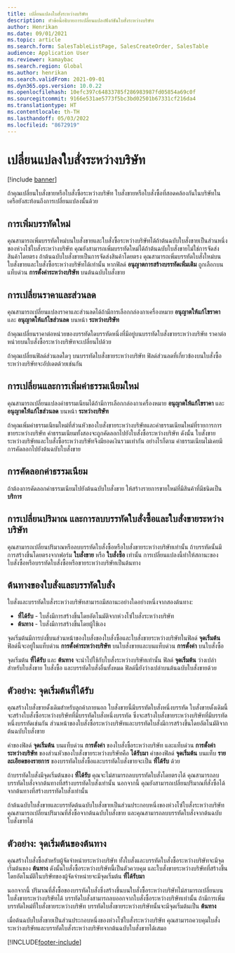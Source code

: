 ```yaml
---
title: เปลี่ยนแปลงใบสั่งระหว่างบริษัท
description: หัวข้อนี้อธิบายการเปลี่ยนแปลงฟังก์ชันใบสั่งระหว่างบริษัท
author: Henrikan
ms.date: 09/01/2021
ms.topic: article
ms.search.form: SalesTableListPage, SalesCreateOrder, SalesTable
audience: Application User
ms.reviewer: kamaybac
ms.search.region: Global
ms.author: henrikan
ms.search.validFrom: 2021-09-01
ms.dyn365.ops.version: 10.0.22
ms.openlocfilehash: 10efc397c64833785f286983987fd05854a69c0f
ms.sourcegitcommit: 9166e531ae5773f5bc3bd02501b67331cf216da4
ms.translationtype: HT
ms.contentlocale: th-TH
ms.lasthandoff: 05/03/2022
ms.locfileid: "8672919"
---
```

# <a name="change-intercompany-orders"></a>เปลี่ยนแปลงใบสั่งระหว่างบริษัท

[!include [banner](../../includes/banner.md)]

ถ้าคุณเปลี่ยนใบสั่งขายหรือใบสั่งซื้อระหว่างบริษัท ใบสั่งขายหรือใบสั่งซื้อที่สอดคล้องกันในบริษัทในเครือยังสะท้อนถึงการเปลี่ยนแปลงนั้นด้วย

## <a name="adding-new-lines"></a>การเพิ่มบรรทัดใหม่

คุณสามารถเพิ่มบรรทัดใหม่บนใบสั่งขายและใบสั่งซื้อระหว่างบริษัทได้ถ้าต้นฉบับใบสั่งขายเป็นส่วนหนึ่งของห่วงโซ่ใบสั่งระหว่างบริษัท คุณยังสามารถเพิ่มบรรทัดใหม่ได้ถ้าต้นฉบับใบสั่งขายไม่ใช่การจัดส่งสินค้าโดยตรง ถ้าต้นฉบับใบสั่งขายเป็นการจัดส่งสินค้าโดยตรง คุณสามารถเพิ่มบรรทัดใบสั่งใหม่บนใบสั่งขายและใบสั่งซื้อระหว่างบริษัทได้เท่านั้น หากฟิลด์ **อนุญาตการสร้างบรรทัดเพิ่มเติม** ถูกเลือกบนแท็บด่วน **การตั้งค่าระหว่างบริษัท** บนต้นฉบับใบสั่งขาย

## <a name="changing-prices-and-discounts"></a>การเปลี่ยนราคาและส่วนลด

คุณสามารถเปลี่ยนแปลงราคาและส่วนลดได้ถ้ามีการเลือกกล่องกาเครื่องหมาย **อนุญาตให้แก้ไขราคา** และ **อนุญาตให้แก้ไขส่วนลด** บนหน้า **ระหว่างบริษัท**

ถ้าคุณเปลี่ยนราคาต่อหน่วยของบรรทัดใดบรรทัดหนึ่งที่มีอยู่บนบรรทัดใบสั่งขายระหว่างบริษัท ราคาต่อหน่วยบนใบสั่งซื้อระหว่างบริษัทจะเปลี่ยนไปด้วย

ถ้าคุณเปลี่ยนฟิลด์ส่วนลดใดๆ บนบรรทัดใบสั่งขายระหว่างบริษัท ฟิลด์ส่วนลดที่เกี่ยวข้องบนใบสั่งซื้อระหว่างบริษัทจะอัปเดตด้วยเช่นกัน

## <a name="changing-and-adding-new-charges"></a>การเปลี่ยนและการเพิ่มค่าธรรมเนียมใหม่

คุณสามารถเปลี่ยนแปลงค่าธรรมเนียมได้ถ้ามีการเลือกกล่องกาเครื่องหมาย **อนุญาตให้แก้ไขราคา** และ **อนุญาตให้แก้ไขส่วนลด** บนหน้า **ระหว่างบริษัท**

ถ้าคุณเพิ่มค่าธรรมเนียมใหม่ที่ส่วนหัวของใบสั่งขายระหว่างบริษัทและค่าธรรมเนียมใหม่ที่รายการการขายระหว่างบริษัท ค่าธรรมเนียมทั้งสองจะถูกคัดลอกไปยังใบสั่งซื้อระหว่างบริษัท ดังนั้น ใบสั่งขายระหว่างบริษัทและใบสั่งซื้อระหว่างบริษัทจึงมียอดเงินรวมเท่ากัน อย่างไรก็ตาม ค่าธรรมเนียมไม่เคยมีการคัดลอกไปยังต้นฉบับใบสั่งขาย

## <a name="copying-a-fee"></a>การคัดลอกค่าธรรมเนียม

ถ้าต้องการคัดลอกค่าธรรมเนียมไปยังต้นฉบับใบสั่งขาย ให้สร้างรายการขายใหม่ที่มีสินค้าที่มีชนิดเป็น **บริการ**

## <a name="changing-quantities-and-deleting-intercompany-purchases-and-sales-order-lines"></a>การเปลี่ยนปริมาณ และการลบบรรทัดใบสั่งซื้อและใบสั่งขายระหว่างบริษัท

คุณสามารถเปลี่ยนปริมาณหรือลบบรรทัดใบสั่งซื้อหรือใบสั่งขายระหว่างบริษัทเท่านั้น ถ้าบรรทัดนั้นมีการสร้างขึ้นโดยตรงจากฟอร์ม **ใบสั่งขาย** หรือ **ใบสั่งซื้อ** เท่านั้น การเปลี่ยนแปลงนี้ทำให้สถานะของใบสั่งซื้อหรือบรรทัดใบสั่งซื้อหรือขายระหว่างบริษัทเป็นต้นทาง

## <a name="origins-of-orders-and-order-lines"></a>ต้นทางของใบสั่งและบรรทัดใบสั่ง

ใบสั่งและบรรทัดใบสั่งระหว่างบริษัทสามารถมีสถานะอย่างใดอย่างหนึ่งจากสองต้นทาง:

- **ที่ได้รับ** - ใบสั่งมีการสร้างขึ้นโดยอัตโนมัติจากห่วงโซ่ใบสั่งระหว่างบริษัท
- **ต้นทาง** - ใบสั่งมีการสร้างขึ้นโดยผู้ใช้เอง

จุดเริ่มต้นมีการบ่งชี้บนส่วนหน้าของใบสั่งของใบสั่งซื้อและใบสั่งขายระหว่างบริษัทในฟิลด์ **จุดเริ่มต้น** ฟิลด์นี้จะอยู่ในแท็บด่วน **การตั้งค่าระหว่างบริษัท** บนใบสั่งขายและบนแท็บด่วน **การตั้งค่า** บนใบสั่งซื้อ

จุดเริ่มต้น **ที่ได้รับ** และ **ต้นทาง** จะนำไปใช้กับใบสั่งระหว่างบริษัทเท่านั้น ฟิลด์ **จุดเริ่มต้น** ว่างเปล่าสำหรับใบสั่งขาย ใบสั่งซื้อ และบรรทัดใบสั่งอื่นทั้งหมด ฟิลด์นี้ยังว่างเปล่าบนต้นฉบับใบสั่งขายด้วย

## <a name="example-derived-origin"></a>ตัวอย่าง: จุดเริ่มต้นที่ได้รับ

คุณสร้างใบสั่งขายดั้งเดิมสำหรับลูกค้าภายนอก  ใบสั่งขายนี้มีบรรทัดใบสั่งหนึ่งบรรทัด  ใบสั่งขายดั้งเดิมนี้จะสร้างใบสั่งซื้อระหว่างบริษัทที่มีบรรทัดใบสั่งหนึ่งบรรทัด ซึ่งจะสร้างใบสั่งขายระหว่างบริษัทที่มีบรรทัดหนึ่งบรรทัดเช่นกัน  ส่วนหน้าของใบสั่งซื้อระหว่างบริษัทและบรรทัดใบสั่งมีการสร้างขึ้นโดยอัตโนมัติจากต้นฉบับใบสั่งขาย

ค่าของฟิลด์ **จุดเริ่มต้น** บนแท็บด่วน **การตั้งค่า** ของใบสั่งซื้อระหว่างบริษัท และแท็บด่วน **การตั้งค่าระหว่างบริษัท** ของส่วนหัวของใบสั่งขายระหว่างบริษัทคือ **ได้รับมา** ค่าของฟิลด์ **จุดเริ่มต้น** บนแท็บ **รายละเอียดของรายการ** ของบรรทัดใบสั่งซื้อและบรรทัดใบสั่งขายจะเป็น **ที่ได้รับ** ด้วย

ถ้าบรรทัดใบสั่งมีจุดเริ่มต้นของ **ที่ได้รับ** คุณจะไม่สามารถลบบรรทัดใบสั่งโดยตรงได้ คุณสามารถลบบรรทัดใบสั่งจากต้นทางที่สร้างบรรทัดใบสั่งเท่านั้น นอกจากนี้ คุณยังสามารถเปลี่ยนปริมาณที่สั่งซื้อได้จากต้นทางที่สร้างบรรทัดใบสั่งเท่านั้น

ถ้าต้นฉบับใบสั่งขายและบรรทัดต้นฉบับใบสั่งขายเป็นส่วนประกอบหนึ่งของห่วงโซ่ใบสั่งระหว่างบริษัท คุณสามารถเปลี่ยนปริมาณที่สั่งซื้อจากต้นฉบับใบสั่งขาย และคุณสามารถลบบรรทัดใบสั่งจากต้นฉบับใบสั่งขายได้

## <a name="example-source-origin"></a>ตัวอย่าง: จุดเริ่มต้นของต้นทาง

คุณสร้างใบสั่งซื้อสำหรับผู้จัดจำหน่ายระหว่างบริษัท ทั้งใบสั่งและบรรทัดใบสั่งซื้อระหว่างบริษัทจะมีจุดเริ่มต้นของ **ต้นทาง** ดังนั้นใบสั่งซื้อระหว่างบริษัทนี้เป็นตัวควบคุม และใบสั่งขายระหว่างบริษัทที่สร้างขึ้นโดยอัตโนมัติในบริษัทของผู้จัดจำหน่ายจะมีจุดเริ่มต้น **ที่ได้รับมา**

นอกจากนี้ ปริมาณที่สั่งซื้อของบรรทัดใบสั่งซึ่งสร้างขึ้นบนใบสั่งซื้อระหว่างบริษัทไม่สามารถเปลี่ยนบนใบสั่งขายระหว่างบริษัทได้ บรรทัดใบสั่งสามารถลบออกจากใบสั่งซื้อระหว่างบริษัทเท่านั้น ถ้ามีการเพิ่มบรรทัดใหม่ที่ใบสั่งขายระหว่างบริษัท บรรทัดใบสั่งขายระหว่างบริษัทนั้นจะมีจุดเริ่มต้นเป็น **ต้นทาง**

เมื่อต้นฉบับใบสั่งขายเป็นส่วนประกอบหนึ่งของห่วงโซ่ใบสั่งระหว่างบริษัท คุณสามารถควบคุมใบสั่งระหว่างบริษัทและบรรทัดใบสั่งระหว่างบริษัทจากต้นฉบับใบสั่งขายได้เสมอ

[!INCLUDE[footer-include](../../includes/footer-banner.md)]
